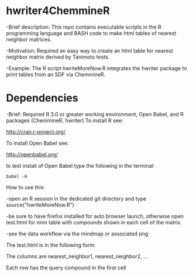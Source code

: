 hwriter4ChemmineR
=================

-Brief description: This repo contains executable scripts in the R programming language and BASH code to make html tables of nearest neighbor matrices. 

-Motivation: Required an easy way to create an html table for nearest neighbor matrix derived by Tanimoto tests. 

-Example: The R script hwriteMoreNow.R integrates the hwriter package to print tables from an SDF via ChemmineR. 


Dependencies
===
-Brief: Required R 3.0 or greater working environment, Open Babel, and R packages (ChemmineR, hwriter)
To install R see:

http://cran.r-project.org/

To install Open Babel see:

http://openbabel.org/

to test install of Open Babel type the following in the terminal:

```
babel -H
```

How to use this:

-open an R session in the dedicated git directory and type source("hwriteMoreNow.R")

-be sure to have firefox installed for auto browser launch, otherwise open test.html for nnm table with compounds shown in each cell of the matrix.

-see the data workflow via the mindmap or associated png

The test.html is in the following form: 

The columns are nearest_neighbor1,	nearest_neighbor2, ...	

Each row has the query compound in the first cell
